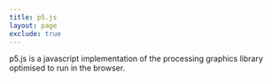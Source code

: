 ```yaml
---
title: p5.js
layout: page
exclude: true
---
```

p5.js is a javascript implementation of the processing graphics library optimised to run in the browser. 

<!--stackedit_data:
eyJoaXN0b3J5IjpbLTIwNDg0MjQ0MDhdfQ==
-->